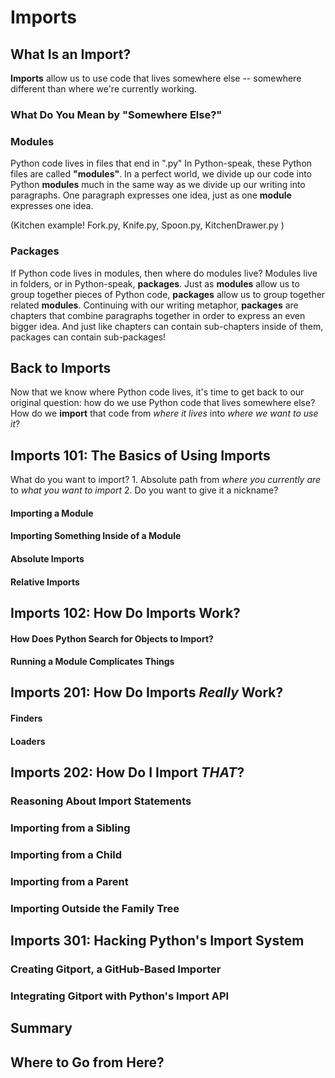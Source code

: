 # Imports

## What Is an Import?
**Imports** allow us to use code that lives somewhere else -- somewhere different than where we're currently working. 

### What Do You Mean by "Somewhere Else?"

### Modules
Python code lives in files that end in ".py"
In Python-speak, these Python files are called **"modules"**.
In a perfect world, we divide up our code into Python **modules** much in the same way as we divide up our writing into paragraphs. One paragraph expresses one idea, just as one **module** expresses one idea.

(Kitchen example! Fork.py, Knife.py, Spoon.py, KitchenDrawer.py )

### Packages
If Python code lives in modules, then where do modules live? 
Modules live in folders, or in Python-speak, **packages**.
Just as **modules** allow us to group together pieces of Python code, **packages** allow us to group together related **modules**. Continuing with our writing metaphor, **packages** are chapters that combine paragraphs together in order to express an even bigger idea.
And just like chapters can contain sub-chapters inside of them, packages can contain sub-packages! 

## Back to Imports
Now that we know where Python code lives, it's time to get back to our original question: how do we use Python code that lives somewhere else? How do we **import** that code from *where it lives* into *where we want to use it*?

## Imports 101: The Basics of Using Imports
What do you want to import?
	1. Absolute path from *where you currently are* to *what you want to import*
	2. Do you want to give it a nickname?

#### Importing a Module

#### Importing Something Inside of a Module

#### Absolute Imports

#### Relative Imports

## Imports 102: How Do Imports Work?

#### How Does Python Search for Objects to Import?

#### Running a Module Complicates Things

## Imports 201: How Do Imports *Really* Work?

#### Finders

#### Loaders

## Imports 202: How Do I Import *THAT*?

### Reasoning About Import Statements

### Importing from a Sibling

### Importing from a Child

### Importing from a Parent

### Importing Outside the Family Tree

## Imports 301: Hacking Python's Import System

### Creating Gitport, a GitHub-Based Importer

### Integrating Gitport with Python's Import API

## Summary

## Where to Go from Here?

<!--stackedit_data:
eyJoaXN0b3J5IjpbLTg2ODIyNzU4NCwtMjA3MTk0NTYzOSwtMT
IxMTU3MTI4NywxMDQ2OTY4ODE5LDE1NjQ4MDI2OTQsLTE1NDA5
ODAwMjEsLTE0NTcwMjQzNzUsLTEwODcxODY3MDgsNjgwODYwNj
Y3LC0xNjYyNjc0MDcxLDE4MTE5NzI5NTAsNDczNjIxMTQzXX0=

-->